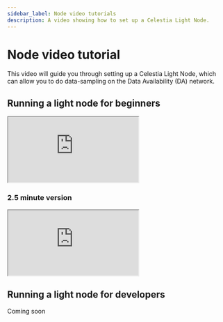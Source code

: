 ```yaml
---
sidebar_label: Node video tutorials
description: A video showing how to set up a Celestia Light Node.
---
```


# Node video tutorial
<!-- markdownlint-disable MD033 -->

This video will guide you through setting up a Celestia Light Node,
which can allow you to do data-sampling on the Data Availability (DA)
network.

## Running a light node for beginners

<div class="youtube-wrapper">
  <iframe
     class="youtube-video"
     title="Running a Celestia Light Node"
     src="https://youtube.com/embed/WFubhQc8tGk"
     allowfullscreen
  >
  </iframe>
</div>

### 2.5 minute version

<div class="youtube-wrapper">
  <iframe
     class="youtube-video"
     title="Running a Celestia Light Node"
     src="https://youtube.com/embed/ROZv871Q7RM"
     allowfullscreen
  >
  </iframe>
</div>

## Running a light node for developers

Coming soon
